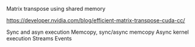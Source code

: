 Matrix transpose using shared memory

https://developer.nvidia.com/blog/efficient-matrix-transpose-cuda-cc/

Sync and asyn execution
Memcopy, sync/async memcopy
Async kernel execution
Streams
Events
